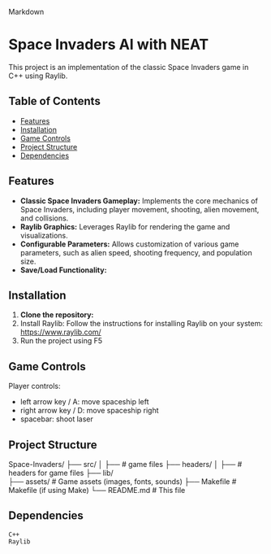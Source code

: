 Markdown

# Space Invaders AI with NEAT

This project is an implementation of the classic Space Invaders game in C++ using Raylib.

## Table of Contents

- [Features](#features)
- [Installation](#installation)
- [Game Controls](#game-controls)
- [Project Structure](#project-structure)
- [Dependencies](#dependencies)

## Features

- **Classic Space Invaders Gameplay:** Implements the core mechanics of Space Invaders, including player movement, shooting, alien movement, and collisions.
- **Raylib Graphics:** Leverages Raylib for rendering the game and visualizations.
- **Configurable Parameters:** Allows customization of various game parameters, such as alien speed, shooting frequency, and population size.
- **Save/Load Functionality:** 

## Installation

1. **Clone the repository:**
2. Install Raylib: Follow the instructions for installing Raylib on your system: https://www.raylib.com/
3. Run the project using F5

## Game Controls
Player controls:
- left arrow key / A: move spaceship left
- right arrow key / D: move spaceship right
- spacebar: shoot laser

## Project Structure
Space-Invaders/
├── src/
│   ├──                # game files
├── headers/
│   ├──                # headers for game files
├── lib/               
├── assets/            # Game assets (images, fonts, sounds)
├── Makefile           # Makefile (if using Make)
└── README.md          # This file

## Dependencies

    C++
    Raylib
